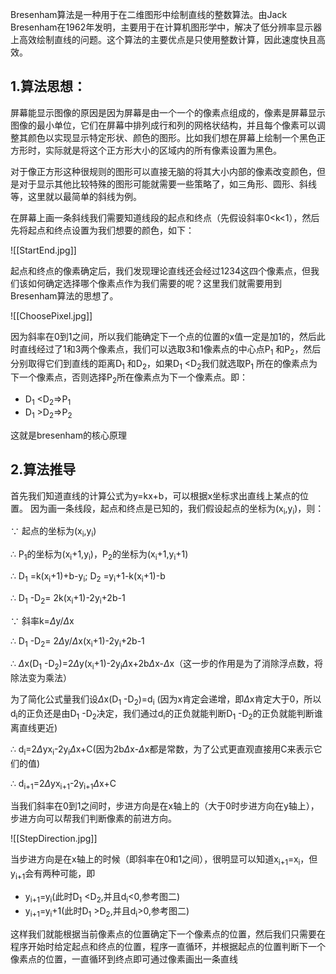 
Bresenham算法是一种用于在二维图形中绘制直线的整数算法。由Jack Bresenham在1962年发明，主要用于在计算机图形学中，解决了低分辨率显示器上高效绘制直线的问题。这个算法的主要优点是只使用整数计算，因此速度快且高效。


## 1.算法思想：

屏幕能显示图像的原因是因为屏幕是由一个一个的像素点组成的，像素是屏幕显示图像的最小单位，它们在屏幕中排列成行和列的网格状结构，并且每个像素可以调整其颜色以实现显示特定形状、颜色的图形。比如我们想在屏幕上绘制一个黑色正方形时，实际就是将这个正方形大小的区域内的所有像素设置为黑色。

对于像正方形这种很规则的图形可以直接无脑的将其大小内部的像素改变颜色，但是对于显示其他比较特殊的图形可能就需要一些策略了，如三角形、圆形、斜线等，这里就以最简单的斜线为例。

在屏幕上画一条斜线我们需要知道线段的起点和终点（先假设斜率0<k<1），然后先将起点和终点设置为我们想要的颜色，如下：

![[StartEnd.jpg]]

起点和终点的像素确定后，我们发现理论直线还会经过1234这四个像素点，但我们该如何确定选择哪个像素点作为我们需要的呢？这里我们就需要用到Bresenham算法的思想了。

![[ChoosePixel.jpg]]

因为斜率在0到1之间，所以我们能确定下一个点的位置的x值一定是加1的，然后此时直线经过了1和3两个像素点，我们可以选取3和1像素点的中心点P<sub>1</sub> 和P<sub>2</sub>，然后分别取得它们到直线的距离D<sub>1</sub> 和D<sub>2</sub>，如果D<sub>1</sub> <D<sub>2</sub>我们就选取P<sub>1</sub> 所在的像素点为下一个像素点，否则选择P<sub>2</sub>所在像素点为下一个像素点。即：
- D<sub>1</sub> <D<sub>2</sub>=>P<sub>1</sub>
- D<sub>1</sub> >D<sub>2</sub>=>P<sub>2</sub>

这就是bresenham的核心原理


## 2.算法推导

首先我们知道直线的计算公式为y=kx+b，可以根据x坐标求出直线上某点的位置。
因为画一条线段，起点和终点是已知的，我们假设起点的坐标为(x<sub>i</sub>,y<sub>i</sub>)，则：

$\because$  起点的坐标为(x<sub>i</sub>,y<sub>i</sub>)

$\therefore$ P<sub>1</sub>的坐标为(x<sub>i</sub>+1,y<sub>i</sub>)，P<sub>2</sub>的坐标为(x<sub>i</sub>+1,y<sub>i</sub>+1)

$\therefore$  D<sub>1</sub> =k(x<sub>i</sub>+1)+b-y<sub>i</sub>;          D<sub>2</sub> =y<sub>i</sub>+1-k(x<sub>i</sub>+1)-b

$\therefore$  D<sub>1</sub> -D<sub>2</sub>= 2k(x<sub>i</sub>+1)-2y<sub>i</sub>+2b-1

$\because$   斜率k=$\Delta$y/$\Delta$x

$\therefore$  D<sub>1</sub> -D<sub>2</sub>= 2$\Delta$y/$\Delta$x(x<sub>i</sub>+1)-2y<sub>i</sub>+2b-1

$\therefore$ $\Delta$x(D<sub>1</sub> -D<sub>2</sub>)=2$\Delta$y(x<sub>i</sub>+1)-2y<sub>i</sub>$\Delta$x+2b$\Delta$x-$\Delta$x（这一步的作用是为了消除浮点数，将除法变为乘法）

为了简化公式量我们设$\Delta$x(D<sub>1</sub> -D<sub>2</sub>)=d<sub>i</sub>
(因为x肯定会递增，即$\Delta$x肯定大于0，所以d<sub>i</sub>的正负还是由D<sub>1</sub> -D<sub>2</sub>决定，我们通过d<sub>i</sub>的正负就能判断D<sub>1</sub> -D<sub>2</sub>的正负就能判断谁离直线更近)

$\therefore$ d<sub>i</sub>=2$\Delta$yx<sub>i</sub>-2y<sub>i</sub>$\Delta$x+C(因为2b$\Delta$x-$\Delta$x都是常数，为了公式更直观直接用C来表示它们的值)

$\therefore$ d<sub>i+1</sub>=2$\Delta$yx<sub>i+1</sub>-2y<sub>i+1</sub>$\Delta$x+C

当我们斜率在0到1之间时，步进方向是在x轴上的（大于0时步进方向在y轴上），步进方向可以帮我们判断像素的前进方向。

![[StepDirection.jpg]]

当步进方向是在x轴上的时候（即斜率在0和1之间），很明显可以知道x<sub>i+1</sub>=x<sub>i</sub>，但y<sub>i+1</sub>会有两种可能，即
- y<sub>i+1</sub>=y<sub>i</sub>(此时D<sub>1</sub> <D<sub>2</sub>,并且d<sub>i</sub><0,参考图二)
- y<sub>i+1</sub>=y<sub>i</sub>+1(此时D<sub>1</sub> >D<sub>2</sub>,并且d<sub>i</sub>>0,参考图二)

这样我们就能根据当前像素点的位置确定下一个像素点的位置，然后我们只需要在程序开始时给定起点和终点的位置，程序一直循环，并根据起点的位置判断下一个像素点的位置，一直循环到终点即可通过像素画出一条直线